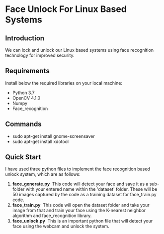 # Face Unlock For Linux Based Systems

## Introduction
We can lock and unlock our Linux based systems using face recognition technology for improved security. 


## Requirements

Install below the required libraries on your local machine:

* Python 3.7
* OpenCV 4.1.0
* Numpy 
* Face_recognition

## Commands

* sudo apt-get install gnome-screensaver
* sudo apt-get install xdotool

## Quick Start

I have used three python files to implement the face recognition based unlock system, which are as follows:

1) **face_generate.py**
 This code will detect your face and save it as a sub-folder with your entered name within the 'dataset' folder. These will be 50 images captured by the code as a training dataset for face_train.py code.
 
2) **face_train.py**
 This code will open the dataset folder and take your image from that and train your face using the K-nearest neighbor algorithm and face_recognition library.
 
3) **face_unlock.py**
 This is an important python file that will detect your face using the webcam and unlock the system.


